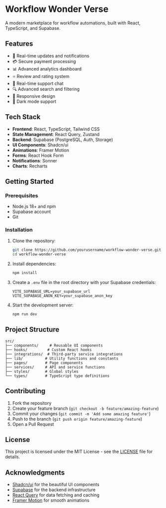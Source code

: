 # Workflow Wonder Verse

A modern marketplace for workflow automations, built with React, TypeScript, and Supabase.

## Features

- 🚀 Real-time updates and notifications
- 💳 Secure payment processing
- 📊 Advanced analytics dashboard
- ⭐ Review and rating system
- 💬 Real-time support chat
- 🔍 Advanced search and filtering
- 📱 Responsive design
- 🌙 Dark mode support

## Tech Stack

- **Frontend**: React, TypeScript, Tailwind CSS
- **State Management**: React Query, Zustand
- **Backend**: Supabase (PostgreSQL, Auth, Storage)
- **UI Components**: Shadcn/ui
- **Animations**: Framer Motion
- **Forms**: React Hook Form
- **Notifications**: Sonner
- **Charts**: Recharts

## Getting Started

### Prerequisites

- Node.js 18+ and npm
- Supabase account
- Git

### Installation

1. Clone the repository:
   ```bash
   git clone https://github.com/yourusername/workflow-wonder-verse.git
   cd workflow-wonder-verse
   ```

2. Install dependencies:
   ```bash
   npm install
   ```

3. Create a `.env` file in the root directory with your Supabase credentials:
   ```
   VITE_SUPABASE_URL=your_supabase_url
   VITE_SUPABASE_ANON_KEY=your_supabase_anon_key
   ```

4. Start the development server:
   ```bash
   npm run dev
   ```

## Project Structure

```
src/
├── components/     # Reusable UI components
├── hooks/         # Custom React hooks
├── integrations/  # Third-party service integrations
├── lib/          # Utility functions and constants
├── pages/        # Page components
├── services/     # API and service functions
├── styles/       # Global styles
└── types/        # TypeScript type definitions
```

## Contributing

1. Fork the repository
2. Create your feature branch (`git checkout -b feature/amazing-feature`)
3. Commit your changes (`git commit -m 'Add some amazing feature'`)
4. Push to the branch (`git push origin feature/amazing-feature`)
5. Open a Pull Request

## License

This project is licensed under the MIT License - see the [LICENSE](LICENSE) file for details.

## Acknowledgments

- [Shadcn/ui](https://ui.shadcn.com/) for the beautiful UI components
- [Supabase](https://supabase.com/) for the backend infrastructure
- [React Query](https://tanstack.com/query/latest) for data fetching and caching
- [Framer Motion](https://www.framer.com/motion/) for smooth animations
